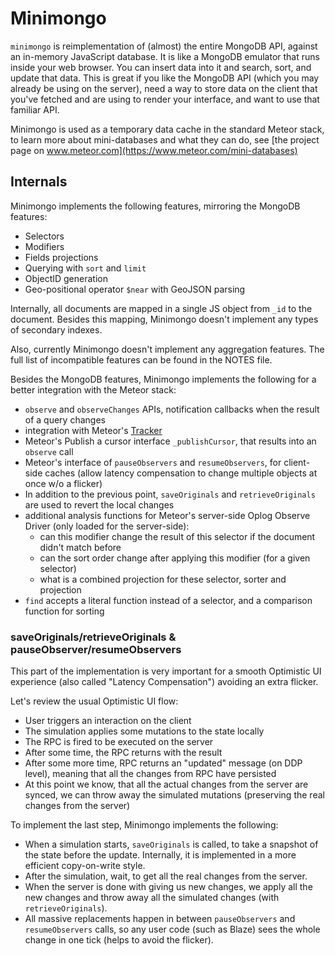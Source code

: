 # Minimongo

`minimongo` is reimplementation of (almost) the entire MongoDB API, against an
in-memory JavaScript database. It is like a MongoDB emulator that runs inside
your web browser. You can insert data into it and search, sort, and update that
data. This is great if you like the MongoDB API (which you may already be using
on the server), need a way to store data on the client that you've fetched and
are using to render your interface, and want to use that familiar API.

Minimongo is used as a temporary data cache in the standard Meteor stack, to
learn more about mini-databases and what they can do, see [the project page on
www.meteor.com](https://www.meteor.com/mini-databases)

## Internals

Minimongo implements the following features, mirroring the MongoDB features:

- Selectors
- Modifiers
- Fields projections
- Querying with `sort` and `limit`
- ObjectID generation
- Geo-positional operator `$near` with GeoJSON parsing

Internally, all documents are mapped in a single JS object from `_id` to the
document. Besides this mapping, Minimongo doesn't implement any types of
secondary indexes.

Also, currently Minimongo doesn't implement any aggregation features. The full
list of incompatible features can be found in the NOTES file.

Besides the MongoDB features, Minimongo implements the following for a better
integration with the Meteor stack:

- `observe` and `observeChanges` APIs, notification callbacks when the result of
a query changes
- integration with Meteor's [Tracker](https://www.meteor.com/tracker)
- Meteor's Publish a cursor interface `_publishCursor`, that results into an
  `observe` call
- Meteor's interface of `pauseObservers` and `resumeObservers`, for client-side
  caches (allow latency compensation to change multiple objects at once w/o a
  flicker)
- In addition to the previous point, `saveOriginals` and `retrieveOriginals` are
  used to revert the local changes
- additional analysis functions for Meteor's server-side Oplog Observe Driver
(only loaded for the server-side):
  * can this modifier change the result of this selector if the document didn't
  match before
  * can the sort order change after applying this modifier (for a given
  selector)
  * what is a combined projection for these selector, sorter and projection
- `find` accepts a literal function instead of a selector, and a comparison
  function for sorting


### saveOriginals/retrieveOriginals & pauseObserver/resumeObservers

This part of the implementation is very important for a smooth Optimistic UI
experience (also called "Latency Compensation") avoiding an extra flicker.

Let's review the usual Optimistic UI flow:

- User triggers an interaction on the client
- The simulation applies some mutations to the state locally
- The RPC is fired to be executed on the server
- After some time, the RPC returns with the result
- After some more time, RPC returns an "updated" message (on DDP level), meaning
that all the changes from RPC have persisted
- At this point we know, that all the actual changes from the server are synced,
  we can throw away the simulated mutations (preserving the real changes from
  the server)

To implement the last step, Minimongo implements the following:

- When a simulation starts, `saveOriginals` is called, to take a snapshot of the
state before the update. Internally, it is implemented in a more efficient
copy-on-write style.
- After the simulation, wait, to get all the real changes from the server.
- When the server is done with giving us new changes, we apply all the new
changes and throw away all the simulated changes (with `retrieveOriginals`).
- All massive replacements happen in between `pauseObservers` and
  `resumeObservers` calls, so any user code (such as Blaze) sees the whole
  change in one tick (helps to avoid the flicker).

